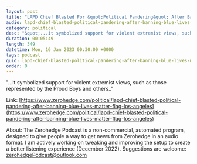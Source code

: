 ```yaml
---
layout: post
title: "LAPD Chief Blasted For &quot;Political Pandering&quot; After Banning 'Blue Lives Matter' Flag From Los Angeles Police Stations"
audio: lapd-chief-blasted-political-pandering-after-banning-blue-lives-matter-flag-los-angeles-0
category: political
desc: "&quot;...it symbolized support for violent extremist views, such as those represented by the Proud Boys and others..&quot;"
duration: 00:05:49
length: 349
datetime: Mon, 16 Jan 2023 00:30:00 +0000
tags: podcast
guid: lapd-chief-blasted-political-pandering-after-banning-blue-lives-matter-flag-los-angeles-0
order: 0
---
```

&quot;...it symbolized support for violent extremist views, such as those represented by the Proud Boys and others..&quot;

Link: [https://www.zerohedge.com/political/lapd-chief-blasted-political-pandering-after-banning-blue-lives-matter-flag-los-angeles](https://www.zerohedge.com/political/lapd-chief-blasted-political-pandering-after-banning-blue-lives-matter-flag-los-angeles)

About: The Zerohedge Podcast is a non-commercial, automated program, designed to give people a way to get news from Zerohedge in an audio format.  I am actively working on tweaking and improving the setup to create a better listening experience (December 2022).  Suggestions are welcome: [zerohedgePodcast@outlook.com](mailto:zerohedgePodcast@outlook.com)